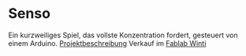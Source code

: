 # Senso
Ein kurzweiliges Spiel, das vollste Konzentration fordert, gesteuert von einem Arduino.
[Projektbeschreibung](http://www.fablabwinti.ch/fablab-kits/senso/)
Verkauf im [Fablab Winti](http://www.fablabwinti.ch/)
